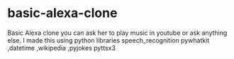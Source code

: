 # basic-alexa-clone
Basic Alexa clone you can ask her to play music in youtube or ask anything else. I made this using python libraries speech_recognition  pywhatkit ,datetime ,wikipedia ,pyjokes pyttsx3
